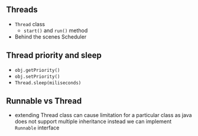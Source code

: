 ## Threads

- `Thread` class
    - `start()` and `run()` method
- Behind the scenes Scheduler

## Thread priority and sleep
- `obj.getPriority()`
- `obj.setPriority()`
- `Thread.sleep(miliseconds)`

## Runnable vs Thread

- extending Thread class can cause limitation for a particular class as java does not support multiple inheritance instead we can implement `Runnable` interface
